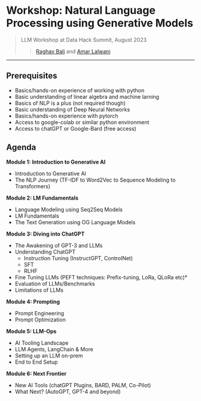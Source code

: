 # Workshop: Natural Language Processing using Generative Models
> LLM Workshop at Data Hack Summit, August 2023
>> [Raghav Bali](https://www.linkedin.com/in/baliraghav/) and [Amar Lalwani](https://www.linkedin.com/in/amar-lalwani-aa69b875/)
---
## Prerequisites
- Basics/hands-on experience of working with python
- Basic understanding of linear algebra and machine larning
- Basics of NLP is a plus (not required though)
- Basic understanding of Deep Neural Networks
- Basics/hands-on experience with pytorch
- Access to google-colab or similar python environment
- Access to chatGPT or Google-Bard (free access)


## Agenda
**Module 1: Introduction to Generative AI**
+ Introduction to Generative AI
+ The NLP Journey (TF-IDF to Word2Vec to Sequence Modeling to Transformers)
  
**Module 2: LM Fundamentals**
+ Language Modeling using Seq2Seq Models
+ LM Fundamentals
+ The Text Generation using OG Language Models 
 
**Module 3: Diving into ChatGPT**
+ The Awakening of GPT-3 and LLMs
+ Understanding ChatGPT 
  - Instruction Tuning (InstructGPT, ControlNet)
  - SFT 
  - RLHF
+ Fine Tuning LLMs (PEFT techniques: Prefix-tuning, LoRa, QLoRa etc)* 
+ Evaluation of LLMs/Benchmarks
+ Limitations of LLMs

**Module 4: Prompting**
+ Prompt Engineering 
+ Prompt Optimization

**Module 5: LLM-Ops**
+ AI Tooling Landscape
+ LLM Agents, LangChain & More
+ Setting up an LLM on-prem
+ End to End Setup

**Module 6: Next Frontier**
+ New AI Tools (chatGPT Plugins, BARD, PALM, Co-Pilot)
+ What Next? (AutoGPT, GPT-4 and beyond)

